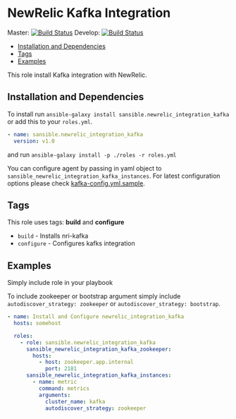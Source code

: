 # NewRelic Kafka Integration

Master: [![Build Status](https://travis-ci.org/sansible/newrelic_integration_kafka.svg?branch=master)](https://travis-ci.org/sansible/newrelic_integration_kafka)
Develop: [![Build Status](https://travis-ci.org/sansible/newrelic_integration_kafka.svg?branch=develop)](https://travis-ci.org/sansible/newrelic_integration_kafka)

* [Installation and Dependencies](#installation-and-dependencies)
* [Tags](#tags)
* [Examples](#examples)

This role install Kafka integration with NewRelic.


## Installation and Dependencies

To install run `ansible-galaxy install sansible.newrelic_integration_kafka` or add this to your
`roles.yml`.

```YAML
- name: sansible.newrelic_integration_kafka
  version: v1.0
```

and run `ansible-galaxy install -p ./roles -r roles.yml`

You can configure agent by passing in yaml object to
`sansible_newrelic_integration_kafka_instances`. For latest configuration options
please check [kafka-config.yml.sample].


## Tags

This role uses tags: **build** and **configure**

* `build` - Installs nri-kafka
* `configure` - Configures kafks integration


## Examples

Simply include role in your playbook

To include zookeeper or bootstrap argument simply include `autodiscover_strategy: zookeeper`
or `autodiscover_strategy: bootstrap`.

```YAML
- name: Install and Configure newrelic_integration_kafka
  hosts: somehost

  roles:
    - role: sansible.newrelic_integration_kafka
      sansible_newrelic_integration_kafka_zookeeper:
        hosts:
          - host: zookeeper.app.internal
            port: 2181
      sansible_newrelic_integration_kafka_instances:
        - name: metric
          command: metrics
          arguments:
            cluster_name: kafka
            autodiscover_strategy: zookeeper
```


[kafka-config.yml.sample]: https://github.com/newrelic/nri-kafka/blob/master/kafka-config.yml.sample
